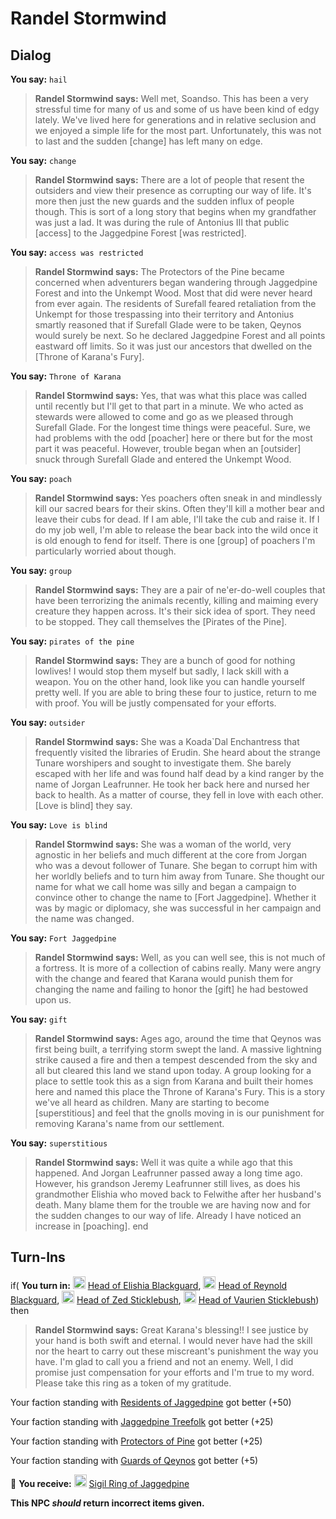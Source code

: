 # Randel Stormwind



## Dialog

**You say:** `hail`



>**Randel Stormwind says:** Well met, Soandso. This has been a very stressful time for many of us and some of us have been kind of edgy lately. We've lived here for generations and in relative seclusion and we enjoyed a simple life for the most part. Unfortunately, this was not to last and the sudden [change] has left many on edge.

**You say:** `change`



>**Randel Stormwind says:** There are a lot of people that resent the outsiders and view their presence as corrupting our way of life. It's more then just the new guards and the sudden influx of people though. This is sort of a long story that begins when my grandfather was just a lad. It was during the rule of Antonius III that public [access] to the Jaggedpine Forest [was restricted].

**You say:** `access was restricted`



>**Randel Stormwind says:** The Protectors of the Pine became concerned when adventurers began wandering through Jaggedpine Forest and into the Unkempt Wood. Most that did were never heard from ever again. The residents of Surefall feared retaliation from the Unkempt for those trespassing into their territory and Antonius smartly reasoned that if Surefall Glade were to be taken, Qeynos would surely be next. So he declared Jaggedpine Forest and all points eastward off limits. So it was just our ancestors that dwelled on the [Throne of Karana's Fury].

**You say:** `Throne of Karana`



>**Randel Stormwind says:** Yes, that was what this place was called until recently but I'll get to that part in a minute. We who acted as stewards were allowed to come and go as we pleased through Surefall Glade. For the longest time things were peaceful. Sure, we had problems with the odd [poacher] here or there but for the most part it was peaceful. However, trouble began when an [outsider] snuck through Surefall Glade and entered the Unkempt Wood.

**You say:** `poach`



>**Randel Stormwind says:** Yes poachers often sneak in and mindlessly kill our sacred bears for their skins. Often they'll kill a mother bear and leave their cubs for dead. If I am able, I'll take the cub and raise it. If I do my job well, I'm able to release the bear back into the wild once it is old enough to fend for itself. There is one [group] of poachers I'm particularly worried about though.

**You say:** `group`



>**Randel Stormwind says:** They are a pair of ne'er-do-well couples that have been terrorizing the animals recently, killing and maiming every creature they happen across. It's their sick idea of sport. They need to be stopped. They call themselves the [Pirates of the Pine].

**You say:** `pirates of the pine`



>**Randel Stormwind says:** They are a bunch of good for nothing lowlives! I would stop them myself but sadly, I lack skill with a weapon. You on the other hand, look like you can handle yourself pretty well. If you are able to bring these four to justice, return to me with proof. You will be justly compensated for your efforts.

**You say:** `outsider`



>**Randel Stormwind says:** She was a Koada\`Dal Enchantress that frequently visited the libraries of Erudin. She heard about the strange Tunare worshipers and sought to investigate them. She barely escaped with her life and was found half dead by a kind ranger by the name of Jorgan Leafrunner. He took her back here and nursed her back to health. As a matter of course, they fell in love with each other. [Love is blind] they say.

**You say:** `Love is blind`



>**Randel Stormwind says:** She was a woman of the world, very agnostic in her beliefs and much different at the core from Jorgan who was a devout follower of Tunare. She began to corrupt him with her worldly beliefs and to turn him away from Tunare. She thought our name for what we call home was silly and began a campaign to convince other to change the name to [Fort Jaggedpine]. Whether it was by magic or diplomacy, she was successful in her campaign and the name was changed.

**You say:** `Fort Jaggedpine`



>**Randel Stormwind says:** Well, as you can well see, this is not much of a fortress. It is more of a collection of cabins really. Many were angry with the change and feared that Karana would punish them for changing the name and failing to honor the [gift] he had bestowed upon us.

**You say:** `gift`



>**Randel Stormwind says:** Ages ago, around the time that Qeynos was first being built, a terrifying storm swept the land. A massive lightning strike caused a fire and then a tempest descended from the sky and all but cleared this land we stand upon today. A group looking for a place to settle took this as a sign from Karana and built their homes here and named this place the Throne of Karana's Fury. This is a story we've all heard as children. Many are starting to become [superstitious] and feel that the gnolls moving in is our punishment for removing Karana's name from our settlement.

**You say:** `superstitious`



>**Randel Stormwind says:** Well it was quite a while ago that this happened. And Jorgan Leafrunner passed away a long time ago. However, his grandson Jeremy Leafrunner still lives, as does his grandmother Elishia who moved back to Felwithe after her husband's death. Many blame them for the trouble we are having now and for the sudden changes to our way of life. Already I have noticed an increase in [poaching].
end

## Turn-Ins





if( **You turn in:** <img style="background:url(/static/icons/blank_slot.gif);width:20px;height:20px;" src="/static/icons/item_983.png" alt="" /> <a
                                href="/item/9270" data-url="9270" class="tooltip-link link">Head of Elishia Blackguard</a>, <img style="background:url(/static/icons/blank_slot.gif);width:20px;height:20px;" src="/static/icons/item_982.png" alt="" /> <a
                                href="/item/9271" data-url="9271" class="tooltip-link link">Head of Reynold Blackguard</a>, <img style="background:url(/static/icons/blank_slot.gif);width:20px;height:20px;" src="/static/icons/item_982.png" alt="" /> <a
                                href="/item/9272" data-url="9272" class="tooltip-link link">Head of Zed Sticklebush</a>, <img style="background:url(/static/icons/blank_slot.gif);width:20px;height:20px;" src="/static/icons/item_983.png" alt="" /> <a
                                href="/item/9273" data-url="9273" class="tooltip-link link">Head of Vaurien Sticklebush</a>) then


>**Randel Stormwind says:** Great Karana's blessing!! I see justice by your hand is both swift and eternal. I would never have had the skill nor the heart to carry out these miscreant's punishment the way you have. I'm glad to call you a friend and not an enemy. Well, I did promise just compensation for your efforts and I'm true to my word. Please take this ring as a token of my gratitude.


Your faction standing with [Residents of Jaggedpine](/faction/1597) got better (<span class='text-success'>+50</span>)


Your faction standing with [Jaggedpine Treefolk](/faction/272) got better (<span class='text-success'>+25</span>)


Your faction standing with [Protectors of Pine](/faction/302) got better (<span class='text-success'>+25</span>)


Your faction standing with [Guards of Qeynos](/faction/262) got better (<span class='text-success'>+5</span>)


 &#127873; **You receive:**  <img style="background:url(/static/icons/blank_slot.gif);width:20px;height:20px;" src="/static/icons/item_614.png" alt="" /> <a
                                href="/item/9226" data-url="9226" class="tooltip-link link">Sigil Ring of Jaggedpine</a> 

 

**This NPC *should* return incorrect items given.**
